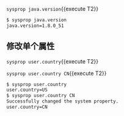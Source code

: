 `sysprop java.version`{{execute T2}}

```bash
$ sysprop java.version
java.version=1.8.0_51
```

## 修改单个属性

`sysprop user.country`{{execute T2}}

`sysprop user.country CN`{{execute T2}}

```bash
$ sysprop user.country
user.country=US
$ sysprop user.country CN
Successfully changed the system property.
user.country=CN
```
